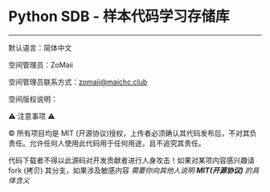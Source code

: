 # Python SDB - 样本代码学习存储库
---
默认语言：简体中文

空间管理员：ZoMaii

空间管理员联系方式：zomaii@maichc.club

空间版权说明：

:warning: 注意事项 :warning:

:copyright: 所有项目均是 MIT (开源协议)授权，上传者必须确认其代码发布后，不对其负责任。允许任何人使用此代码用于任何用途，且不追究其责任。

代码下载者不得以此源码对开发贡献者进行人身攻击！如果对某项内容感兴趣请 fork (拷贝) 其分支，如果涉及敏感内容 *需要你向其他人说明 **MIT(开源协议)** 的具体含义*
